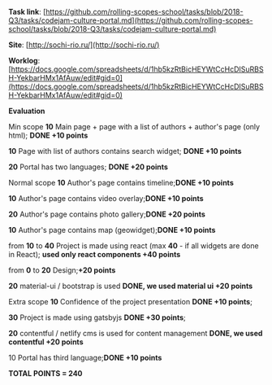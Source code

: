 **Task link**: [https://github.com/rolling-scopes-school/tasks/blob/2018-Q3/tasks/codejam-culture-portal.md](https://github.com/rolling-scopes-school/tasks/blob/2018-Q3/tasks/codejam-culture-portal.md)

**Site**: [http://sochi-rio.ru/](http://sochi-rio.ru/)

**Worklog**: [https://docs.google.com/spreadsheets/d/1hb5kzRtBicHEYWtCcHcDISuRBSH-YekbarHMx1AfAuw/edit#gid=0](https://docs.google.com/spreadsheets/d/1hb5kzRtBicHEYWtCcHcDISuRBSH-YekbarHMx1AfAuw/edit#gid=0)


**Evaluation**

Min scope
 **10** Main page + page with a list of authors + author's page (only html); **DONE +10 points**
 
 **10** Page with list of authors contains search widget; **DONE +10 points**
 
 **20** Portal has two languages; **DONE +20 points**

Normal scope
 **10** Author's page contains timeline;**DONE +10 points**
 
 **10** Author's page contains video overlay;**DONE +10 points**
 
 **20** Author's page contains photo gallery;**DONE +20 points**
 
 **10** Author's page contains map (geowidget);**DONE +10 points**
 
 from **10** to **40** Project is made using react (max **40** - if all widgets are done in React); **used only react components +40 points**
 
 from **0** to **20** Design;**+20 points**
 
 **20** material-ui / bootstrap is used **DONE, we used material ui +20 points**

 Extra scope
 **10** Confidence of the project presentation **DONE +10 points**;
 
 **30** Project is made using gatsbyjs **DONE +30 points**;
 
 **20** contentful / netlify cms is used for content management **DONE, we used contentful +20 points**
 
 10 Portal has third language;**DONE +10 points**


 **TOTAL POINTS  =  240**
